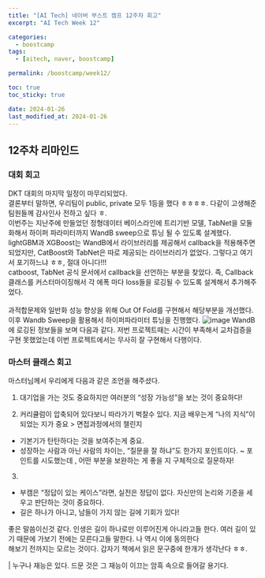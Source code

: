 ```yaml
---
title: "[AI Tech] 네이버 부스트 캠프 12주차 회고"
excerpt: "AI Tech Week 12"

categories:
  - boostcamp
tags:
  - [aitech, naver, boostcamp]

permalink: /boostcamp/week12/

toc: true
toc_sticky: true

date: 2024-01-26
last_modified_at: 2024-01-26
---
```


## 12주차 리마인드

### 대회 회고
DKT 대회의 마지막 일정이 마무리되었다. 
<br>결론부터 말하면, 우리팀이 public, private 모두 1등을 했다 ㅎㅎㅎㅎ. 다같이 고생해준 팀원들께 감사인사 전하고 싶다 ㅎ.
<br>이번주는 지난주에 만들었던 정형데이터 베이스라인에 트리기반 모델, TabNet을 모둘화해서 하이퍼 파라미터까지 WandB sweep으로 튜닝 될 수 있도록 설계했다. 
<br>lightGBM과 XGBoost는 WandB에서 라이브러리를 제공해서 callback을 적용해주면 되었지만, CatBoost와 TabNet은 따로 제공되는 라이브러리가 없었다. 그렇다고 여기서 포기하느냐 ㅎㅎ, 절대 아니다!!!
<br>catboost, TabNet 공식 문서에서 callback을 선언하는 부분을 찾았다. 즉, Callback클래스를 커스터마이징해서 각 에폭 마다 loss들을 로깅될 수 있도록 설계해서 추가해주었다.   
<br>과적합문제와 일반화 성능 향상을 위해 Out Of Fold를 구현해서 해당부분을 개선했다. 이후 Wandb Sweep을 활용해서 하이퍼파라미터 튜닝을 진행했다. 
![image](https://github.com/ChangZero/ChangZero.github.io/assets/97018869/99ea633e-5c29-4837-8bb7-b79ff9ad250d)
WandB에 로깅된 정보들을 보며 다음과 같다. 저번 프로젝트때는 시간이 부족해서 교차검증을 구현 못했었는데 이번 프로젝트에서는 무사히 잘 구현해서 다행이다.

### 마스터 클래스 회고
마스터님께서 우리에게 다음과 같은 조언을 해주셨다.

1. 대기업을 가는 것도 중요하지만 여러분의 “성장 가능성”을 보는 것이 중요하다! 

2. 커리큘럼이 압축되어 있다보니 따라가기 벅찰수 있다. 지금 배우는게 “나의 지식”이 되었는 지가 중요 > 면접과정에서의 챌린지  
  - 기본기가 탄탄하다는 것을 보여주는게 중요.
  - 성장하는 사람과 아닌 사람의 차이는, “질문을 잘 하냐”도 한가지 포인트이다. ~ 포인트를 시도했는데 , 어떤 부분을 보완하는 게 좋을 지 구체적으로 질문하자! 
3. 
  - 부캠은 “정답이 있는 케이스”라면, 실전은 정답이 없다. 자신만의 논리와 기준을 세우고 판단하는 것이 중요하다. 
  - 길은 하나가 아니고, 남들이 가지 않는 길에 기회가 있다!

좋은 말씀이신것 같다. 인생은 길이 하나로만 이루어진게 아니라고들 한다. 여러 길이 있기 때문에 가보기 전에는 모른다고들 말한다. 나 역시 이에 동의한다
<br>해보기 전까지는 모르는 것이다. 갑자기 책에서 읽은 문구중에 한개가 생각난다 ㅎㅎ.

| 누구나 재능은 있다. 드문 것은 그 재능이 이끄는 암흑 속으로 들어갈 용기다.


